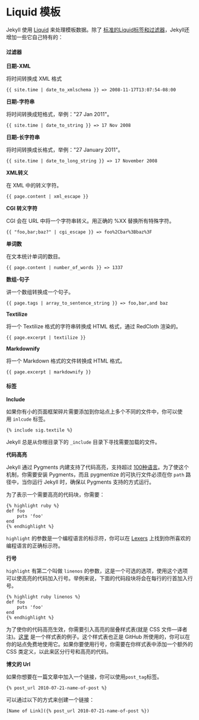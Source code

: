#  Liquid 模板

Jekyll 使用 [Liquid](http://liquidmarkup.org/) 来处理模板数据。除了 [标准的Liquid标签和过滤器](https://github.com/shopify/liquid/wiki/liquid-for-designers)，Jekyll还增加一些它自己特有的：

#### 过滤器

**日期-XML**

将时间转换成 XML 格式

    {{ site.time | date_to_xmlschema }} => 2008-11-17T13:07:54-08:00

**日期-字符串**

将时间转换成短格式，举例："27 Jan 2011"。

    {{ site.time | date_to_string }} => 17 Nov 2008

**日期-长字符串**

将时间转换成长格式，举例："27 January 2011"。

    {{ site.time | date_to_long_string }} => 17 November 2008

**XML转义**

在 XML 中的转义字符。

    {{ page.content | xml_escape }}

**CGI 转义字符**

CGI 会在 URL 中将一个字符串转义。用正确的 %XX 替换所有特殊字符。

    {{ "foo,bar;baz?" | cgi_escape }} => foo%2Cbar%3Bbaz%3F

**单词数**

在文本统计单词的数目。

    {{ page.content | number_of_words }} => 1337

**数组-句子**

讲一个数组转换成一个句子。

    {{ page.tags | array_to_sentence_string }} => foo,bar,and baz

**Textilize**

将一个 Textilize 格式的字符串转换成 HTML 格式，通过 RedCloth 渲染的。
 
    {{ page.excerpt | textilize }}

**Markdownify**

将一个 Markdown 格式的文件转换成 HTML 格式。

    {{ page.excerpt | markdownify }}

#### 标签

**Include**

如果你有小的页面框架碎片需要添加到你站点上多个不同的文件中，你可以使用 `inlcude` 标签。

    {% include sig.textile %}

Jekyll 总是从你根目录下的 `_include` 目录下寻找需要加载的文件。

**代码高亮**

Jekyll 通过 Pygments 内建支持了代码高亮，支持超过 [100种语言](http://pygments.org/languages/)。为了使这个机制，你需要安装 Pygments，而且 pygmentize 的可执行文件必须在你 `path` 路径中，当你运行 Jekyll 时，确保以 Pygments 支持的方式运行。

为了表示一个需要高亮的代码块，你需要：

    {% highlight ruby %}
    def foo
        puts 'foo'
    end
    {% endhighlight %}

`highlight` 的参数是一个编程语言的标示符，你可以在 [Lexers](http://pygments.org/docs/lexers/) 上找到你所喜欢的编程语言的正确标示符。

**行号**

`highlight` 有第二个叫做 `linenos` 的参数，这是一个可选的选项，使用这个选项可以使高亮的代码加入行号。举例来说，下面的代码段块将会在每行的行首加入行号。

    {% highlight ruby linenos %}
    def foo
        puts 'foo'
    end
    {% endhighlight %} 

为了使你的代码高亮生效，你需要引入高亮的层叠样式表(就是 CSS 文件—译者注)。[这里](http://github.com/mojombo/tpw/tree/master/css/syntax.css) 是一个样式表的例子。这个样式表也正是 GitHub 所使用的，你可以在你的站点免费地使用它。如果你要使用行号，你需要在你样式表中添加一个额外的 CSS 类定义，以此来区分行号和高亮的代码。

**博文的 Url**

如果你想要在一篇文章中加入一个链接，你可以使用`post_tag`标签。

    {% post_url 2010-07-21-name-of-post %}

可以通过以下的方式来创建一个链接：

    [Name of Link]({% post_url 2010-07-21-name-of-post %})